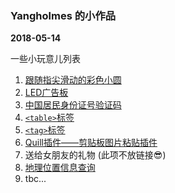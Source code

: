 ### Yangholmes 的小作品
**2018-05-14**

一些小玩意儿列表
1. <a target="_blank" href="../../../playground/canvas/canvas.html">跟随指尖滑动的彩色小圆</a>
2. <a target="_blank" href="../../../playground/flash-light/">LED广告板</a>
3. <a target="_blank" href="../../../playground/id-check/">中国居民身份证号验证码</a>
4. [`<table>`标签](https://github.com/Yangholmes/yang-components/tree/master/src/components/ex-table)
5. [`<tag>`标签](https://github.com/Yangholmes/yang-components/tree/master/src/components/ex-tag)
6. [Quill插件——剪贴板图片粘贴插件](https://github.com/Yangholmes/quill-yang-image-paste)
7. 送给女朋友的礼物 (此项不放链接😎)
8. <a target="_blank" href="../../../playground/geo-analysis/">地理位置信息查询</a>
9. tbc...
